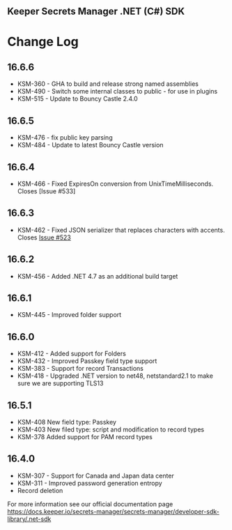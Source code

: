 ## Keeper Secrets Manager .NET (C#) SDK


# Change Log

## 16.6.6

* KSM-360 - GHA to build and release strong named assemblies
* KSM-490 - Switch some internal classes to public - for use in plugins
* KSM-515 - Update to Bouncy Castle 2.4.0

## 16.6.5

* KSM-476 - fix public key parsing
* KSM-484 - Update to latest Bouncy Castle version

## 16.6.4

* KSM-466 - Fixed ExpiresOn conversion from UnixTimeMilliseconds. Closes [Issue #533]

## 16.6.3

* KSM-462 - Fixed JSON serializer that replaces characters with accents. Closes [Issue #523](https://github.com/Keeper-Security/secrets-manager/issues/523)

## 16.6.2

* KSM-456 - Added .NET 4.7 as an additional build target

## 16.6.1

* KSM-445 - Improved folder support

## 16.6.0

* KSM-412 - Added support for Folders
* KSM-432 - Improved Passkey field type support
* KSM-383 - Support for record Transactions
* KSM-418 - Upgraded .NET version to net48, netstandard2.1 to make sure we are supporting TLS13

## 16.5.1

* KSM-408 New field type: Passkey
* KSM-403 New filed type: script and modification to record types
* KSM-378 Added support for PAM record types

## 16.4.0

* KSM-307 - Support for Canada and Japan data center
* KSM-311 - Improved password generation entropy
* Record deletion

For more information see our official documentation page https://docs.keeper.io/secrets-manager/secrets-manager/developer-sdk-library/.net-sdk
